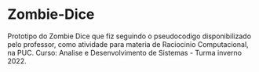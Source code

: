 # Zombie-Dice
Prototipo do Zombie Dice que fiz seguindo o pseudocodigo disponibilizado pelo professor, como atividade para materia de Raciocinio Computacional, na PUC.
Curso: Analise e Desenvolvimento de Sistemas - Turma inverno 2022.
